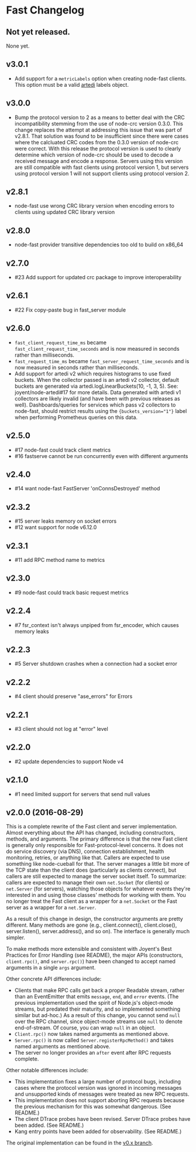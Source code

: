# Fast Changelog

## Not yet released.

None yet.

## v3.0.1

* Add support for a `metricLabels` option when creating node-fast clients. This
  option must be a valid [artedi](https://github.com/joyent/node-artedi) labels
  object.

## v3.0.0

* Bump the protocol version to 2 as a means to better deal with the CRC
  incompatibility stemming from the use of node-crc version 0.3.0. This change
  replaces the attempt at addressing this issue that was part of v2.8.1. That
  solution was found to be insufficient since there were cases where the
  calcluated CRC codes from the 0.3.0 version of node-crc were correct. With
  this release the protocol version is used to clearly determine which version
  of node-crc should be used to decode a received message and encode a
  response. Servers using this version are still compatible with fast clients
  using protocol version 1, but servers using protocol version 1 will not
  support clients using protocol version 2.

## v2.8.1

* node-fast use wrong CRC library version when encoding errors to clients using
  updated CRC library version

## v2.8.0

 * node-fast provider transitive dependencies too old to build on x86_64

## v2.7.0

* #23 Add support for updated crc package to improve interoperability

## v2.6.1

* #22 Fix copy-paste bug in fast_server module

## v2.6.0

* `fast_client_request_time_ms` became `fast_client_request_time_seconds` and is
  now measured in seconds rather than milliseconds.
* `fast_request_time_ms` became `fast_server_request_time_seconds` and is
  now measured in seconds rather than milliseconds.
* Add support for artedi v2 which requires histograms to use fixed buckets.
  When the collector passed is an artedi v2 collector, default buckets are
  generated via artedi.logLinearBuckets(10, -1, 3, 5). See: joyent/node-artedi#17
  for more details. Data generated with artedi v1 collectors are likely
  invalid (and have been with previous releases as well). Dashboards/queries for
  services which pass v2 collectors to node-fast, should restrict results using
  the `{buckets_version="1"}` label when performing Prometheus queries on this
  data.

## v2.5.0

* #17 node-fast could track client metrics
* #16 fastserve cannot be run concurrently even with different arguments

## v2.4.0

* #14 want node-fast FastServer 'onConnsDestroyed' method

## v2.3.2

* #15 server leaks memory on socket errors
* #12 want support for node v6.12.0

## v2.3.1

* #11 add RPC method name to metrics

## v2.3.0

* #9 node-fast could track basic request metrics

## v2.2.4

* #7 fsr_context isn't always unpiped from fsr_encoder, which causes memory leaks

## v2.2.3

* #5 Server shutdown crashes when a connection had a socket error

## v2.2.2

* #4 client should preserve "ase\_errors" for Errors

## v2.2.1

* #3 client should not log at "error" level

## v2.2.0

* #2 update dependencies to support Node v4

## v2.1.0

* #1 need limited support for servers that send null values

## v2.0.0 (2016-08-29)

This is a complete rewrite of the Fast client and server implementation.  Almost
everything about the API has changed, including constructors, methods, and
arguments.  The primary difference is that the new Fast client is generally only
responsible for Fast-protocol-level concerns.  It does not do service discovery
(via DNS), connection establishment, health monitoring, retries, or anything
like that.  Callers are expected to use something like node-cueball for that.
The server manages a little bit more of the TCP state than the client does
(particularly as clients connect), but callers are still expected to manage the
server socket itself.  To summarize: callers are expected to manage their own
`net.Socket` (for clients) or `net.Server` (for servers), watching those objects
for whatever events they're interested in and using those classes' methods for
working with them.  You no longer treat the Fast client as a wrapper for a
`net.Socket` or the Fast server as a wrapper for a `net.Server`.

As a result of this change in design, the constructor arguments are pretty
different.  Many methods are gone (e.g., client.connect(), client.close(),
server.listen(), server.address(), and so on).  The interface is generally much
simpler.

To make methods more extensible and consistent with Joyent's Best Practices for
Error Handling (see README), the major APIs (constructors, `client.rpc()`, and
`server.rpc()`) have been changed to accept named arguments in a single `args`
argument.

Other concrete API differences include:

* Clients that make RPC calls get back a proper Readable stream, rather than an
  EventEmitter that emits `message`, `end`, and `error` events.  (The previous
  implementation used the spirit of Node.js's object-mode streams, but predated
  their maturity, and so implemented something similar but ad-hoc.) As a result
  of this change, you cannot send `null` over the RPC channel, since object-mode
  streams use `null` to denote end-of-stream.  Of course, you can wrap `null` in
  an object.
* `Client.rpc()` now takes named arguments as mentioned above.
* `Server.rpc()` is now called `Server.registerRpcMethod()` and takes named
  arguments as mentioned above.
* The server no longer provides an `after` event after RPC requests complete.

Other notable differences include:

* This implementation fixes a large number of protocol bugs, including cases
  where the protocol version was ignored in incoming messages and unsupported
  kinds of messages were treated as new RPC requests.
* This implementation does not support aborting RPC requests because the
  previous mechanism for this was somewhat dangerous.  (See README.)
* The client DTrace probes have been revised.  Server DTrace probes have been
  added.  (See README.)
* Kang entry points have been added for observability.  (See README.)

The original implementation can be found in the [v0.x
branch](https://github.com/joyent/node-fast/tree/fast-v0.x).
